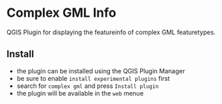 # Complex GML Info
QGIS Plugin for displaying the featureinfo of complex GML featuretypes.


## Install

* the plugin can be installed using the QGIS Plugin Manager
* be sure to enable `install experimental plugins` first
* search for `complex gml` and press `Install plugin`
* the plugin will be available in the `web` menue
